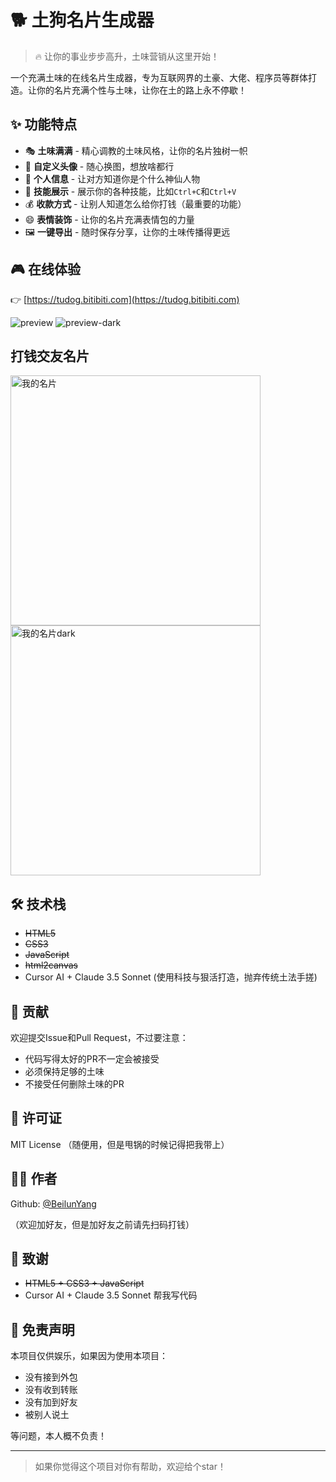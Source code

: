 # 🐕 土狗名片生成器

> 🔥 让你的事业步步高升，土味营销从这里开始！

一个充满土味的在线名片生成器，专为互联网界的土豪、大佬、程序员等群体打造。让你的名片充满个性与土味，让你在土的路上永不停歇！

## ✨ 功能特点

- 🎭 **土味满满** - 精心调教的土味风格，让你的名片独树一帜
- 🎨 **自定义头像** - 随心换图，想放啥都行
- 📝 **个人信息** - 让对方知道你是个什么神仙人物
- 🌟 **技能展示** - 展示你的各种技能，比如`Ctrl+C`和`Ctrl+V`
- 💰 **收款方式** - 让别人知道怎么给你打钱（最重要的功能）
- 😄 **表情装饰** - 让你的名片充满表情包的力量
- 🖼️ **一键导出** - 随时保存分享，让你的土味传播得更远

## 🎮 在线体验

👉 [https://tudog.bitibiti.com](https://tudog.bitibiti.com)

![preview](preview.png)
![preview-dark](preview-dark.png)


## 打钱交友名片

<img src="tudog.png" alt="我的名片" width="400">
<br />
<img src="tudog-dark.png" alt="我的名片dark" width="400">

## 🛠️ 技术栈

- ~~HTML5~~
- ~~CSS3~~
- ~~JavaScript~~
- ~~html2canvas~~
- Cursor AI + Claude 3.5 Sonnet (使用科技与狠活打造，抛弃传统土法手搓)

## 🤝 贡献

欢迎提交Issue和Pull Request，不过要注意：
- 代码写得太好的PR不一定会被接受
- 必须保持足够的土味
- 不接受任何删除土味的PR

## 📜 许可证

MIT License （随便用，但是甩锅的时候记得把我带上）

## 👨‍💻 作者

Github: [@BeilunYang](https://github.com/beilunyang)

（欢迎加好友，但是加好友之前请先扫码打钱）

## 🙏 致谢
- ~~HTML5 + CSS3 + JavaScript~~
- Cursor AI + Claude 3.5 Sonnet 帮我写代码

## 📝 免责声明

本项目仅供娱乐，如果因为使用本项目：
- 没有接到外包
- 没有收到转账
- 没有加到好友
- 被别人说土

等问题，本人概不负责！

---
> 如果你觉得这个项目对你有帮助，欢迎给个star！

